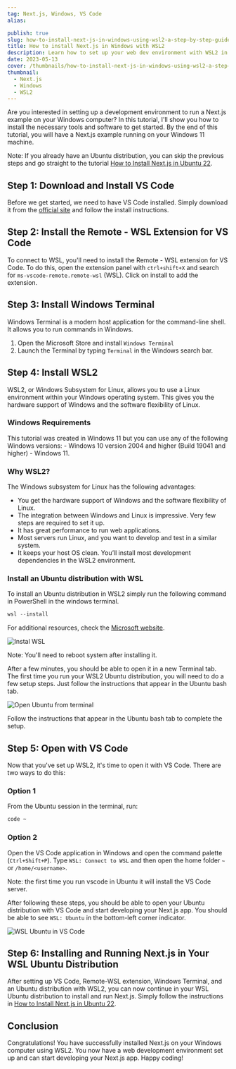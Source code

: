 ```yaml
---
tag: Next.js, Windows, VS Code
alias:

publish: true
slug: how-to-install-next-js-in-windows-using-wsl2-a-step-by-step-guide
title: How to install Next.js in Windows with WSL2
description: Learn how to set up your web dev environment with WSL2 in Windows 11 to run a Next.js example. Follow this step-by-step guide and get started in no time.
date: 2023-05-13
cover: /thumbnails/how-to-install-next-js-in-windows-using-wsl2-a-step-by-step-guide.png
thumbnail:
  - Next.js
  - Windows
  - WSL2
---
```


Are you interested in setting up a development environment to run a Next.js example on your Windows computer? In this tutorial, I'll show you how to install the necessary tools and software to get started.  By the end of this tutorial, you will have a Next.js example running on your Windows 11 machine.

Note: If you already have an Ubuntu distribution, you can skip the previous steps and go straight to the tutorial [How to Install Next.js in Ubuntu 22](blog/how-to-install-next-js-in-ubuntu-22-a-step-by-step-guide).

## Step 1: Download and Install VS Code

Before we get started, we need to have VS Code installed. Simply download it from the [official site](https://code.visualstudio.com/download) and follow the install instructions.

## Step 2: Install the Remote - WSL Extension for VS Code

To connect to WSL, you'll need to install the Remote - WSL extension for VS Code. To do this, open the extension panel with `ctrl+shift+X` and search for `ms-vscode-remote.remote-wsl` (WSL). Click on install to add the extension.

## Step 3: Install Windows Terminal

Windows Terminal is a modern host application for the command-line shell. It allows you to run commands in Windows. 
1. Open the Microsoft Store and install `Windows Terminal`
2. Launch the Terminal by typing `Terminal` in the Windows search bar.

## Step 4: Install WSL2

WSL2, or Windows Subsystem for Linux, allows you to use a Linux environment within your Windows operating system. This gives you the hardware support of Windows and the software flexibility of Linux.

### Windows Requirements

This tutorial was created in Windows 11 but you can use any of the following Windows versions: - Windows 10 version 2004 and higher (Build 19041 and higher) - Windows 11.

### Why WSL2?

The Windows subsystem for Linux has the following advantages:

-   You get the hardware support of Windows and the software flexibility of Linux.
-   The integration between Windows and Linux is impressive. Very few steps are required to set it up.
-   It has great performance to run web applications.
-   Most servers run Linux, and you want to develop and test in a similar system.
-   It keeps your host OS clean. You’ll install most development dependencies in the WSL2 environment.

### Install an Ubuntu distribution with WSL

To install an Ubuntu distribution in WSL2 simply run the following command in PowerShell in the windows terminal.

```powershell
wsl --install
```

For additional resources, check the [Microsoft website](https://docs.microsoft.com/en-us/windows/wsl/install).

![Instal WSL](/assets/docs/1089865260.png)

Note: You'll need to reboot system after installing it.

After a few minutes, you should be able to open it in a new Terminal tab. The first time you run your WSL2 Ubuntu distribution, you will need to do a few setup steps. Just follow the instructions that appear in the Ubuntu bash tab.

![Open Ubuntu from terminal](/assets/docs/2038276324.gif)

Follow the instructions that appear in the Ubuntu bash tab to complete the setup.

## Step 5: Open with VS Code

Now that you've set up WSL2, it's time to open it with VS Code. There are two ways to do this:

### Option 1

From the Ubuntu session in the terminal, run:
```bash
code ~
```

### Option 2

Open the VS Code application in Windows and open the command palette (`Ctrl+Shift+P`). Type `WSL: Connect to WSL` and then open the home folder `~` or `/home/<username>`.

Note: the first time you run vscode in Ubuntu it will install the VS Code server.

After following these steps, you should be able to open your Ubuntu distribution with VS Code and start developing your Next.js app. You should be able to see `WSL: Ubuntu` in the bottom-left corner indicator.

![WSL Ubuntu in VS Code](/assets/Code_2UZY0Qu6EQ.png)

## Step 6: Installing and Running Next.js in Your WSL Ubuntu Distribution

After setting up VS Code, Remote-WSL extension, Windows Terminal, and an Ubuntu distribution with WSL2, you can now continue in your WSL Ubuntu distribution to install and run Next.js. Simply follow the instructions in [How to Install Next.js in Ubuntu 22](blog/how-to-install-next-js-in-ubuntu-22-a-step-by-step-guide).

## Conclusion

Congratulations! You have successfully installed Next.js on your Windows computer using WSL2. You now have a web development environment set up and can start developing your Next.js app. Happy coding!

